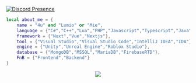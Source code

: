 
[![Discord Presence](https://lynse.net/api/399199916553011220)](https://discord.com/users/399199916553011220)

```lua
local about_me = {
    name = "4u" and "Lumio" or "Mie",
    language = {"C#","C++","Lua","PHP","Javascript","Typescript","Java","Shader"},
    framework = {"Nuxt","Vue","Nextjs"},
    tool = {"Visual Studio","Visual Studio Code","IntelliJ IDEA","IDA"},
    engine = {"Unity","Unreal Engine","Roblox Studio"},
    database = {"MongoDB","MSSQL","MariaDB","FirebaseRTD"},
    FnB = {"Frontend","Backend"}
}
```


<div align="center">
<img src="https://count.getloli.com/get/@Lumio4u?theme=moebooru"/>
</div>

